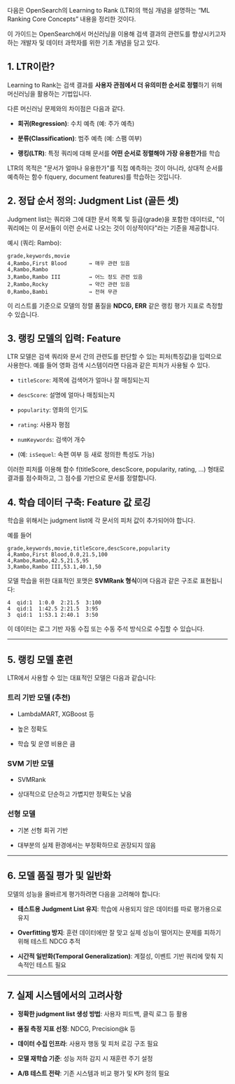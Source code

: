 다음은 OpenSearch의 Learning to Rank (LTR)의 핵심 개념을 설명하는 “ML Ranking Core Concepts” 내용을 정리한 것이다.

이 가이드는 OpenSearch에서 머신러닝을 이용해 검색 결과의 관련도를 향상시키고자 하는 개발자 및 데이터 과학자를 위한 기초 개념을 담고 있다.

## 1. LTR이란?

Learning to Rank는 검색 결과를 **사용자 관점에서 더 유의미한 순서로 정렬**하기 위해 머신러닝을 활용하는 기법입니다.  

다른 머신러닝 문제와의 차이점은 다음과 같다.

- **회귀(Regression)**: 수치 예측 (예: 주가 예측)
    
- **분류(Classification)**: 범주 예측 (예: 스팸 여부)
    
- **랭킹(LTR)**: 특정 쿼리에 대해 문서를 **어떤 순서로 정렬해야 가장 유용한가**를 학습
    

LTR의 목적은 "문서가 얼마나 유용한가"를 직접 예측하는 것이 아니라, 
상대적 순서를 예측하는 함수 f(query, document features)를 학습하는 것입니다.


## 2. 정답 순서 정의: Judgment List (골든 셋)

Judgment list는 쿼리와 그에 대한 문서 목록 및 등급(grade)을 포함한 데이터로, "이 쿼리에는 이 문서들이 이런 순서로 나오는 것이 이상적이다"라는 기준을 제공합니다.

예시 (쿼리: Rambo):

```
grade,keywords,movie
4,Rambo,First Blood       → 매우 관련 있음
4,Rambo,Rambo
3,Rambo,Rambo III         → 어느 정도 관련 있음
2,Rambo,Rocky             → 약간 관련 있음
0,Rambo,Bambi             → 전혀 무관
```

이 리스트를 기준으로 모델의 정렬 품질을 **NDCG, ERR** 같은 랭킹 평가 지표로 측정할 수 있습니다.


## 3. 랭킹 모델의 입력: Feature

LTR 모델은 검색 쿼리와 문서 간의 관련도를 판단할 수 있는 피처(특징값)을 입력으로 사용한다.
예를 들어 영화 검색 시스템이라면 다음과 같은 피처가 사용될 수 있다.

- `titleScore`: 제목에 검색어가 얼마나 잘 매칭되는지
    
- `descScore`: 설명에 얼마나 매칭되는지
    
- `popularity`: 영화의 인기도
    
- `rating`: 사용자 평점
    
- `numKeywords`: 검색어 개수
    
- (예: `isSequel`: 속편 여부 등 새로 정의한 특성도 가능)
    

이러한 피처를 이용해 함수 f(titleScore, descScore, popularity, rating, ...) 형태로 결과를 점수화하고, 그 점수를 기반으로 문서를 정렬합니다.


## 4. 학습 데이터 구축: Feature 값 로깅

학습을 위해서는 judgment list에 각 문서의 피처 값이 추가되어야 합니다.
 
예를 들어
```text
grade,keywords,movie,titleScore,descScore,popularity
4,Rambo,First Blood,0.0,21.5,100
4,Rambo,Rambo,42.5,21.5,95
3,Rambo,Rambo III,53.1,40.1,50
```

모델 학습을 위한 대표적인 포맷은 **SVMRank 형식**이며 다음과 같은 구조로 표현됩니다:

```
4  qid:1  1:0.0  2:21.5  3:100
4  qid:1  1:42.5 2:21.5  3:95
3  qid:1  1:53.1 2:40.1  3:50
```

이 데이터는 로그 기반 자동 수집 또는 수동 주석 방식으로 수집할 수 있습니다.

---

## 5. 랭킹 모델 훈련

LTR에서 사용할 수 있는 대표적인 모델은 다음과 같습니다:

### 트리 기반 모델 (추천)

- LambdaMART, XGBoost 등
    
- 높은 정확도
    
- 학습 및 운영 비용은 큼
    

### SVM 기반 모델

- SVMRank
    
- 상대적으로 단순하고 가볍지만 정확도는 낮음
    

### 선형 모델

- 기본 선형 회귀 기반
    
- 대부분의 실제 환경에서는 부정확하므로 권장되지 않음
    

---

## 6. 모델 품질 평가 및 일반화

모델의 성능을 올바르게 평가하려면 다음을 고려해야 합니다:

- **테스트용 Judgment List 유지**: 학습에 사용되지 않은 데이터를 따로 평가용으로 유지
    
- **Overfitting 방지**: 훈련 데이터에만 잘 맞고 실제 성능이 떨어지는 문제를 피하기 위해 테스트 NDCG 추적
    
- **시간적 일반화(Temporal Generalization)**: 계절성, 이벤트 기반 쿼리에 맞춰 지속적인 테스트 필요
    

---

## 7. 실제 시스템에서의 고려사항

- **정확한 judgment list 생성 방법**: 사용자 피드백, 클릭 로그 등 활용
    
- **품질 측정 지표 선정**: NDCG, Precision@k 등
    
- **데이터 수집 인프라**: 사용자 행동 및 피처 로깅 구조 필요
    
- **모델 재학습 기준**: 성능 저하 감지 시 재훈련 주기 설정
    
- **A/B 테스트 전략**: 기존 시스템과 비교 평가 및 KPI 정의 필요
    

